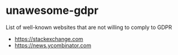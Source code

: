 # unawesome-gdpr
List of well-known websites that are not willing to comply to GDPR

- https://stackexchange.com
- https://news.ycombinator.com
